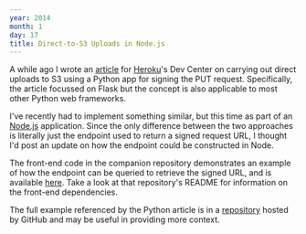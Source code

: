 ```yaml
---
year: 2014
month: 1
day: 17
title: Direct-to-S3 Uploads in Node.js
---
```


<p>A while ago I wrote an <a href="https://devcenter.heroku.com/articles/s3-upload-python" target="_blank">article</a> for <a href="https://heroku.com" target="_blank">Heroku</a>'s Dev Center on carrying out direct uploads to S3 using a Python app for signing the PUT request. Specifically, the article focussed on Flask but the concept is also applicable to most other Python web frameworks.</p>

<p>I've recently had to implement something similar, but this time as part of an <a href="http://nodejs.org" target="_blank">Node.js</a> application. Since the only difference between the two approaches is literally just the endpoint used to return a signed request URL, I thought I'd post an update on how the endpoint could be constructed in Node.</p>

<p>The front-end code in the companion repository demonstrates an example of how the endpoint can be queried to retrieve the signed URL, and is available <a href="https://github.com/flyingsparx/FlaskDirectUploader/blob/master/templates/account.html" target="_blank">here</a>. Take a look at that repository's README for information on the front-end dependencies.</p>

<p>The full example referenced by the Python article is in a <a href="https://github.com/flyingsparx/FlaskDirectUploader" target="_blank">repository</a> hosted by GitHub and may be useful in providing more context.</p>
